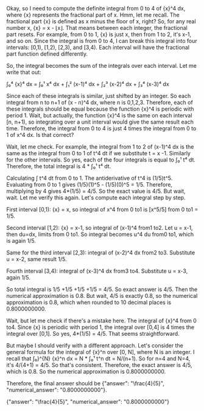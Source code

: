 <think>
Okay, so I need to compute the definite integral from 0 to 4 of {x}^4 dx, where {x} represents the fractional part of x. Hmm, let me recall. The fractional part {x} is defined as x minus the floor of x, right? So, for any real number x, {x} = x - ⌊x⌋. That means between each integer, the fractional part resets. For example, from 0 to 1, {x} is just x, then from 1 to 2, it's x-1, and so on. Since the integral is from 0 to 4, I can break this integral into four intervals: [0,1), [1,2), [2,3), and [3,4). Each interval will have the fractional part function defined differently.

So, the integral becomes the sum of the integrals over each interval. Let me write that out:

∫₀⁴ {x}⁴ dx = ∫₀¹ x⁴ dx + ∫₁² (x-1)⁴ dx + ∫₂³ (x-2)⁴ dx + ∫₃⁴ (x-3)⁴ dx

Since each of these integrals is similar, just shifted by an integer. So each integral from n to n+1 of (x - n)^4 dx, where n is 0,1,2,3. Therefore, each of these integrals should be equal because the function {x}^4 is periodic with period 1. Wait, but actually, the function {x}^4 is the same on each interval [n, n+1), so integrating over a unit interval would give the same result each time. Therefore, the integral from 0 to 4 is just 4 times the integral from 0 to 1 of x^4 dx. Is that correct?

Wait, let me check. For example, the integral from 1 to 2 of (x-1)^4 dx is the same as the integral from 0 to 1 of t^4 dt if we substitute t = x -1. Similarly for the other intervals. So yes, each of the four integrals is equal to ∫₀¹ t⁴ dt. Therefore, the total integral is 4 * ∫₀¹ t⁴ dt.

Calculating ∫ t^4 dt from 0 to 1. The antiderivative of t^4 is (1/5)t^5. Evaluating from 0 to 1 gives (1/5)(1)^5 - (1/5)(0)^5 = 1/5. Therefore, multiplying by 4 gives 4*(1/5) = 4/5. So the exact value is 4/5. But wait, wait. Let me verify this again. Let's compute each integral step by step.

First interval [0,1): {x} = x, so integral of x^4 from 0 to1 is [x^5/5] from 0 to1 = 1/5.

Second interval [1,2): {x} = x-1, so integral of (x-1)^4 from1 to2. Let u = x-1, then du=dx, limits from 0 to1. So integral becomes u^4 du from0 to1, which is again 1/5.

Same for the third interval [2,3): integral of (x-2)^4 dx from2 to3. Substitute u = x-2, same result 1/5.

Fourth interval [3,4): integral of (x-3)^4 dx from3 to4. Substitute u = x-3, again 1/5.

So total integral is 1/5 +1/5 +1/5 +1/5 = 4/5. So exact answer is 4/5. Then the numerical approximation is 0.8. But wait, 4/5 is exactly 0.8, so the numerical approximation is 0.8, which when rounded to 10 decimal places is 0.8000000000.

Wait, but let me check if there's a mistake here. The integral of {x}^4 from 0 to4. Since {x} is periodic with period 1, the integral over [0,4] is 4 times the integral over [0,1]. So yes, 4*(1/5) = 4/5. That seems straightforward.

But maybe I should verify with a different approach. Let's consider the general formula for the integral of {x}^n over [0, N], where N is an integer. I recall that ∫₀}^{N} {x}^n dx = N * ∫₀¹ t^n dt = N/(n+1). So for n=4 and N=4, it's 4/(4+1) = 4/5. So that's consistent. Therefore, the exact answer is 4/5, which is 0.8. So the numerical approximation is 0.8000000000.

Therefore, the final answer should be {"answer": "\\frac{4}{5}", "numerical_answer": "0.8000000000"}.
</think>

{"answer": "\\frac{4}{5}", "numerical_answer": "0.8000000000"}